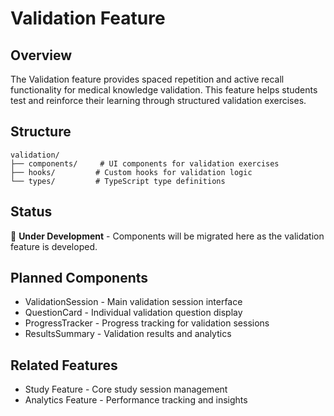 # Validation Feature

## Overview

The Validation feature provides spaced repetition and active recall functionality for medical knowledge validation. This feature helps students test and reinforce their learning through structured validation exercises.

## Structure

```
validation/
├── components/     # UI components for validation exercises
├── hooks/         # Custom hooks for validation logic
└── types/         # TypeScript type definitions
```

## Status

🚧 **Under Development** - Components will be migrated here as the validation feature is developed.

## Planned Components

- ValidationSession - Main validation session interface
- QuestionCard - Individual validation question display
- ProgressTracker - Progress tracking for validation sessions
- ResultsSummary - Validation results and analytics

## Related Features

- Study Feature - Core study session management
- Analytics Feature - Performance tracking and insights
